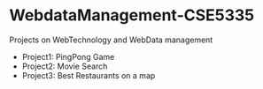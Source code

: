 # WebdataManagement-CSE5335
Projects on WebTechnology and WebData management

* Project1: PingPong Game
* Project2: Movie Search
* Project3: Best Restaurants on a map

